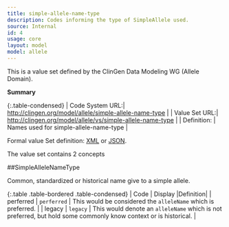 ```yaml
---
title: simple-allele-name-type
description: Codes informing the type of SimpleAllele used.
source: Internal
id: 4
usage: core
layout: model
model: allele
---
```


This is a value set defined by the ClinGen Data Modeling WG (Allele Domain).

__Summary__

{:.table-condensed}
| Code System URL:| http://clingen.org/model/allele/simple-allele-name-type |
| Value Set URL:| http://clingen.org/model/allele/vs/simple-allele-name-type |
| Definition: | Names used for simple-allele-name-type |


Formal value Set definition: [XML]() or [JSON]().

The value set contains 2 concepts

##SimpleAlleleNameType

Common, standardized or historical name give to a simple allele.

{:.table .table-bordered .table-condensed}
| Code | Display |Definition|
| perferred | `perferred` | This would be considered the `alleleName` which is preferred. |
| legacy | `legacy` | This would denote an `alleleName` which is not preferred, but hold some commonly know context or is historical. |

